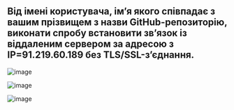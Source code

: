 ## Від імені користувача, ім’я якого співпадає з вашим прізвищем з назви GitHub-репозиторію, виконати спробу встановити зв’язок із віддаленим сервером за адресою з IP=91.219.60.189 без TLS/SSL-з’єднання.

![image](https://user-images.githubusercontent.com/55044802/208654534-5ed956b3-60f3-42e2-a8c8-21a311e33872.png)

![image](https://user-images.githubusercontent.com/55044802/208654562-73761899-71e8-4aa9-90d9-00812f32a7a8.png)

![image](https://user-images.githubusercontent.com/55044802/208654944-4c94fc3f-2043-4c5e-a806-e5c80ed9a7fb.png)
